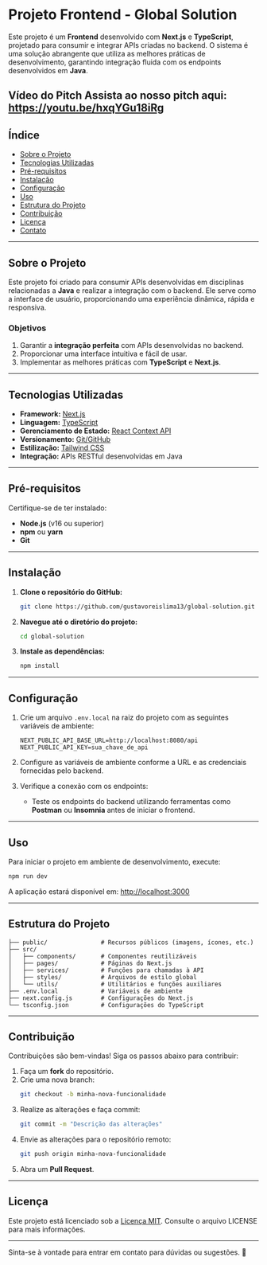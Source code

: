 ﻿# Projeto Frontend - Global Solution

Este projeto é um **Frontend** desenvolvido com **Next.js** e **TypeScript**, projetado para consumir e integrar APIs criadas no backend. O sistema é uma solução abrangente que utiliza as melhores práticas de desenvolvimento, garantindo integração fluida com os endpoints desenvolvidos em **Java**.


Vídeo do Pitch
Assista ao nosso pitch aqui:  https://youtu.be/hxqYGu18iRg
---

## Índice

- [Sobre o Projeto](#sobre-o-projeto)
- [Tecnologias Utilizadas](#tecnologias-utilizadas)
- [Pré-requisitos](#pré-requisitos)
- [Instalação](#instalação)
- [Configuração](#configuração)
- [Uso](#uso)
- [Estrutura do Projeto](#estrutura-do-projeto)
- [Contribuição](#contribuição)
- [Licença](#licença)
- [Contato](#contato)

---

## Sobre o Projeto

Este projeto foi criado para consumir APIs desenvolvidas em disciplinas relacionadas a **Java** e realizar a integração com o backend. Ele serve como a interface de usuário, proporcionando uma experiência dinâmica, rápida e responsiva.

### Objetivos

1. Garantir a **integração perfeita** com APIs desenvolvidas no backend.
2. Proporcionar uma interface intuitiva e fácil de usar.
3. Implementar as melhores práticas com **TypeScript** e **Next.js**.

---

## Tecnologias Utilizadas

- **Framework:** [Next.js](https://nextjs.org/)
- **Linguagem:** [TypeScript](https://www.typescriptlang.org/)
- **Gerenciamento de Estado:** [React Context API](https://reactjs.org/docs/context.html)
- **Versionamento:** [Git/GitHub](https://github.com/)
- **Estilização:** [Tailwind CSS](https://tailwindcss.com/)
- **Integração:** APIs RESTful desenvolvidas em Java

---

## Pré-requisitos

Certifique-se de ter instalado:

- **Node.js** (v16 ou superior)
- **npm** ou **yarn**
- **Git**

---

## Instalação

1. **Clone o repositório do GitHub:**
   ```bash
   git clone https://github.com/gustavoreislima13/global-solution.git
   ```

2. **Navegue até o diretório do projeto:**
   ```bash
   cd global-solution
   ```

3. **Instale as dependências:**
   ```bash
   npm install
   ```

---

## Configuração

1. Crie um arquivo `.env.local` na raiz do projeto com as seguintes variáveis de ambiente:
   ```env
   NEXT_PUBLIC_API_BASE_URL=http://localhost:8080/api
   NEXT_PUBLIC_API_KEY=sua_chave_de_api
   ```

2. Configure as variáveis de ambiente conforme a URL e as credenciais fornecidas pelo backend.

3. Verifique a conexão com os endpoints:
   - Teste os endpoints do backend utilizando ferramentas como **Postman** ou **Insomnia** antes de iniciar o frontend.

---

## Uso

Para iniciar o projeto em ambiente de desenvolvimento, execute:

```bash
npm run dev
```

A aplicação estará disponível em: [http://localhost:3000](http://localhost:3000)

---

## Estrutura do Projeto

```plaintext
├── public/               # Recursos públicos (imagens, ícones, etc.)
├── src/
│   ├── components/       # Componentes reutilizáveis
│   ├── pages/            # Páginas do Next.js
│   ├── services/         # Funções para chamadas à API
│   ├── styles/           # Arquivos de estilo global
│   └── utils/            # Utilitários e funções auxiliares
├── .env.local            # Variáveis de ambiente
├── next.config.js        # Configurações do Next.js
└── tsconfig.json         # Configurações do TypeScript
```

---

## Contribuição

Contribuições são bem-vindas! Siga os passos abaixo para contribuir:

1. Faça um **fork** do repositório.
2. Crie uma nova branch:
   ```bash
   git checkout -b minha-nova-funcionalidade
   ```
3. Realize as alterações e faça commit:
   ```bash
   git commit -m "Descrição das alterações"
   ```
4. Envie as alterações para o repositório remoto:
   ```bash
   git push origin minha-nova-funcionalidade
   ```
5. Abra um **Pull Request**.

---

## Licença

Este projeto está licenciado sob a [Licença MIT](LICENSE). Consulte o arquivo LICENSE para mais informações.

---


Sinta-se à vontade para entrar em contato para dúvidas ou sugestões. 🚀
